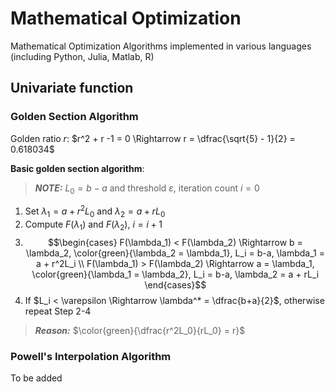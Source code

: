 # Mathematical Optimization
 Mathematical Optimization Algorithms implemented in various languages (including Python, Julia, Matlab, R)

## Univariate function

### Golden Section Algorithm

Golden ratio $r$: $r^2 + r -1 = 0 \Rightarrow r = \dfrac{\sqrt{5} - 1}{2} = 0.618034$

**Basic golden section algorithm**:

> **_NOTE:_**  $L_0 = b - a$ and threshold $\varepsilon$, iteration count $i = 0$

1. Set $\lambda_1 = a + r^2L_0$ and $\lambda_2 = a + rL_0$
2. Compute $F(\lambda_1)$ and $F(\lambda_2)$, $i = i+1$
3. $$\begin{cases} 
F(\lambda_1) < F(\lambda_2) \Rightarrow b = \lambda_2, \color{green}{\lambda_2 = \lambda_1}, L_i = b-a, \lambda_1 =  a + r^2L_i \\ 
F(\lambda_1) > F(\lambda_2) \Rightarrow a = \lambda_1, \color{green}{\lambda_1 = \lambda_2}, L_i = b-a, \lambda_2 =  a + rL_i
\end{cases}$$
4. If $L_i < \varepsilon \Rightarrow \lambda^* = \dfrac{b+a}{2}$, otherwise repeat Step 2-4

> **_Reason:_** $\color{green}{\dfrac{r^2L_0}{rL_0} = r}$

### Powell's Interpolation Algorithm

To be added